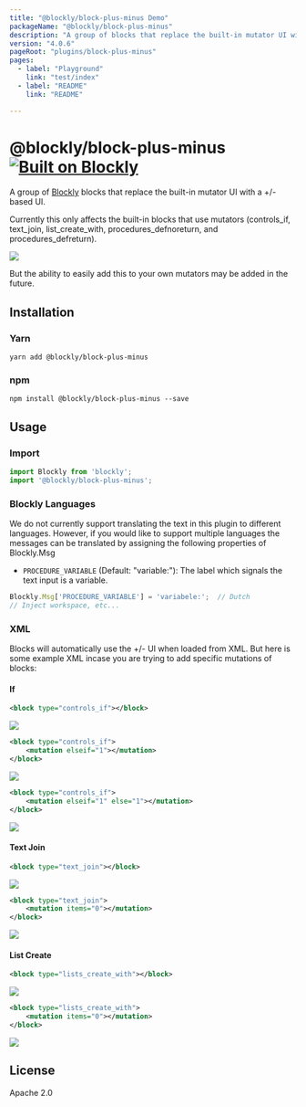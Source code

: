 ```yaml
---
title: "@blockly/block-plus-minus Demo"
packageName: "@blockly/block-plus-minus"
description: "A group of blocks that replace the built-in mutator UI with a +/- based UI."
version: "4.0.6"
pageRoot: "plugins/block-plus-minus"
pages:
  - label: "Playground"
    link: "test/index"
  - label: "README"
    link: "README"

---
```


# @blockly/block-plus-minus [![Built on Blockly](https://tinyurl.com/built-on-blockly)](https://github.com/google/blockly)

A group of [Blockly](https://www.npmjs.com/package/blockly) blocks that replace the built-in mutator UI with a +/-
based UI.

Currently this only affects the built-in blocks that use mutators (controls_if, text_join, list_create_with,
procedures_defnoreturn, and procedures_defreturn).

![](https://github.com/google/blockly-samples/raw/master/plugins/block-plus-minus/readme-media/If.png)

But the ability to easily add this to your own mutators may be added
in the future.

## Installation

### Yarn
```
yarn add @blockly/block-plus-minus
```

### npm
```
npm install @blockly/block-plus-minus --save
```

## Usage

### Import
```js
import Blockly from 'blockly';
import '@blockly/block-plus-minus';
```

### Blockly Languages
We do not currently support translating the text in this plugin to different
languages. However, if you would like to support multiple languages the messages
can be translated by assigning the following properties of Blockly.Msg
- `PROCEDURE_VARIABLE` (Default: "variable:"): The label which signals the text
   input is a variable.
   
```javascript
Blockly.Msg['PROCEDURE_VARIABLE'] = 'variabele:';  // Dutch 
// Inject workspace, etc...
```

### XML

Blocks will automatically use the +/- UI when loaded from XML. But here is some example XML incase you are trying to
add specific mutations of blocks:

#### If

```xml
<block type="controls_if"></block>
```
![](https://github.com/google/blockly-samples/raw/master/plugins/block-plus-minus/readme-media/If.png)
```xml
<block type="controls_if">
    <mutation elseif="1"></mutation>
</block>
```
![](https://github.com/google/blockly-samples/raw/master/plugins/block-plus-minus/readme-media/IfElseIf.png)
```xml
<block type="controls_if">
    <mutation elseif="1" else="1"></mutation>
</block>
```
![](https://github.com/google/blockly-samples/raw/master/plugins/block-plus-minus/readme-media/IfElseIfElse.png)

#### Text Join

```xml
<block type="text_join"></block>
```
![](https://github.com/google/blockly-samples/raw/master/plugins/block-plus-minus/readme-media/TextJoin.png)
```xml
<block type="text_join">
    <mutation items="0"></mutation>
</block>
```
![](https://github.com/google/blockly-samples/raw/master/plugins/block-plus-minus/readme-media/TextJoinNone.png)

#### List Create

```xml
<block type="lists_create_with"></block>
```
![](https://github.com/google/blockly-samples/raw/master/plugins/block-plus-minus/readme-media/ListCreateWith.png)
```xml
<block type="lists_create_with">
    <mutation items="0"></mutation>
</block>
```
![](https://github.com/google/blockly-samples/raw/master/plugins/block-plus-minus/readme-media/ListCreateWithNone.png)

## License
Apache 2.0
